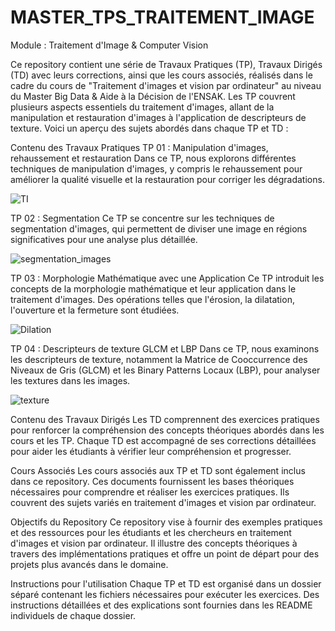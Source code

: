 # MASTER_TPS_TRAITEMENT_IMAGE
Module : Traitement d'Image &amp; Computer Vision

Ce repository contient une série de Travaux Pratiques (TP), Travaux Dirigés (TD) avec leurs corrections, ainsi que les cours associés, réalisés dans le cadre du cours de "Traitement d'images et vision par ordinateur" au niveau du Master Big Data & Aide à la Décision de l'ENSAK. Les TP couvrent plusieurs aspects essentiels du traitement d'images, allant de la manipulation et restauration d'images à l'application de descripteurs de texture. Voici un aperçu des sujets abordés dans chaque TP et TD :

Contenu des Travaux Pratiques
TP 01 : Manipulation d'images, rehaussement et restauration
Dans ce TP, nous explorons différentes techniques de manipulation d'images, y compris le rehaussement pour améliorer la qualité visuelle et la restauration pour corriger les dégradations.

![TI](https://github.com/akramelbasri/MASTER_TPS_TRAITEMENT_IMAGE/assets/81409329/f4b4d808-8297-4c2b-a29a-436f76a28e68)

TP 02 : Segmentation
Ce TP se concentre sur les techniques de segmentation d'images, qui permettent de diviser une image en régions significatives pour une analyse plus détaillée.

![segmentation_images](https://github.com/akramelbasri/MASTER_TPS_TRAITEMENT_IMAGE/assets/81409329/8a8e4359-10a8-4d0e-8b8a-ae5de5b7c990)

TP 03 : Morphologie Mathématique avec une Application
Ce TP introduit les concepts de la morphologie mathématique et leur application dans le traitement d'images. Des opérations telles que l'érosion, la dilatation, l'ouverture et la fermeture sont étudiées.

![Dilation](https://github.com/akramelbasri/MASTER_TPS_TRAITEMENT_IMAGE/assets/81409329/4e25d4e0-1322-435b-a250-309a4ed335b1)

TP 04 : Descripteurs de texture GLCM et LBP
Dans ce TP, nous examinons les descripteurs de texture, notamment la Matrice de Cooccurrence des Niveaux de Gris (GLCM) et les Binary Patterns Locaux (LBP), pour analyser les textures dans les images.

![texture](https://github.com/akramelbasri/MASTER_TPS_TRAITEMENT_IMAGE/assets/81409329/a1bc902d-39ce-4d45-b70b-50339493070e)

Contenu des Travaux Dirigés
Les TD comprennent des exercices pratiques pour renforcer la compréhension des concepts théoriques abordés dans les cours et les TP. Chaque TD est accompagné de ses corrections détaillées pour aider les étudiants à vérifier leur compréhension et progresser.

Cours Associés
Les cours associés aux TP et TD sont également inclus dans ce repository. Ces documents fournissent les bases théoriques nécessaires pour comprendre et réaliser les exercices pratiques. Ils couvrent des sujets variés en traitement d'images et vision par ordinateur.

Objectifs du Repository
Ce repository vise à fournir des exemples pratiques et des ressources pour les étudiants et les chercheurs en traitement d'images et vision par ordinateur. Il illustre des concepts théoriques à travers des implémentations pratiques et offre un point de départ pour des projets plus avancés dans le domaine.

Instructions pour l'utilisation
Chaque TP et TD est organisé dans un dossier séparé contenant les fichiers nécessaires pour exécuter les exercices. Des instructions détaillées et des explications sont fournies dans les README individuels de chaque dossier.
